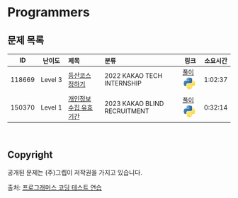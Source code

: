 # Programmers


## 문제 목록

| ID | 난이도 | 제목 | 분류 | 링크 | 소요시간 |
| -- | ---- | :-- | :-- | --- | ------ |
| 118669 | Level&nbsp;3 | [등산코스 정하기](https://school.programmers.co.kr/learn/courses/30/lessons/118669) | 2022 KAKAO TECH INTERNSHIP | [풀이](/Programmers/118669/README.md) [![python3](/assets/languages_icons/python.svg)](/Programmers/118669/solutions.py) | 1:02:37 |
| 150370 | Level&nbsp;1 | [개인정보 수집 유효기간](https://school.programmers.co.kr/learn/courses/30/lessons/150370) | 2023 KAKAO BLIND RECRUITMENT | [풀이](/Programmers/150370/README.md) [![python3](/assets/languages_icons/python.svg)](/Programmers/150370/solutions.py) | 0:32:14 |

<br/>

## Copyright

공개된 문제는 (주)그렙이 저작권을 가지고 있습니다.

출처: [프로그래머스 코딩 테스트 연습](https://programmers.co.kr/learn/challenges)
